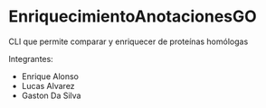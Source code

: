 # EnriquecimientoAnotacionesGO
CLI que permite comparar y enriquecer de proteínas homólogas

Integrantes:

* Enrique Alonso
* Lucas Alvarez
* Gaston Da Silva
